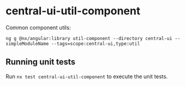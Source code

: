 # central-ui-util-component

Common component utils:

```
ng g @nx/angular:library util-component --directory central-ui --simpleModuleName --tags=scope:central-ui,type:util
```

## Running unit tests

Run `nx test central-ui-util-component` to execute the unit tests.
